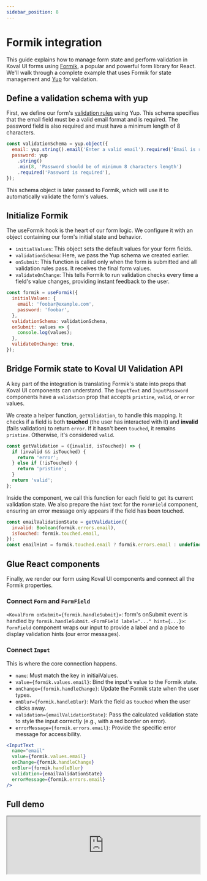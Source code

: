 ```yaml
---
sidebar_position: 8
---
```


# Formik integration

This guide explains how to manage form state and perform validation in Koval UI forms using [Formik](https://formik.org/), a popular and powerful form library for React. We'll walk through a complete example that uses Formik for state management and [Yup](https://github.com/jquense/yup) for validation.

## Define a validation schema with yup

First, we define our form's [validation rules](https://github.com/jquense/yup?tab=readme-ov-file#schema-basics) using Yup. This schema specifies that the email field must be a valid email format and is required. The password field is also required and must have a minimum length of 8 characters.

```js
const validationSchema = yup.object({
  email: yup.string().email('Enter a valid email').required('Email is required'),
  password: yup
    .string()
    .min(8, 'Password should be of minimum 8 characters length')
    .required('Password is required'),
});
```

This schema object is later passed to Formik, which will use it to automatically validate the form's values.

## Initialize Formik

The useFormik hook is the heart of our form logic. We configure it with an object containing our form's initial state and behavior.

- `initialValues`: This object sets the default values for your form fields.
- `validationSchema`: Here, we pass the Yup schema we created earlier.
- `onSubmit`: This function is called only when the form is submitted and all validation rules pass. It receives the final form values.
- `validateOnChange`: This tells Formik to run validation checks every time a field's value changes, providing instant feedback to the user.

```js
const formik = useFormik({
  initialValues: {
    email: 'foobar@example.com',
    password: 'foobar',
  },
  validationSchema: validationSchema,
  onSubmit: values => {
    console.log(values);
  },
  validateOnChange: true,
});
```

## Bridge Formik state to Koval UI Validation API

A key part of the integration is translating Formik's state into props that Koval UI components can understand. The `InputText` and `InputPassword` components have a `validation` prop that accepts `pristine`, `valid`, or `error` values.

We create a helper function, `getValidation`, to handle this mapping. It checks if a field is both **touched** (the user has interacted with it) and **invalid** (fails validation) to return `error`. If it hasn't been `touched`, it remains `pristine`. Otherwise, it's considered `valid`.

```js
const getValidation = ({invalid, isTouched}) => {
  if (invalid && isTouched) {
    return 'error';
  } else if (!isTouched) {
    return 'pristine';
  }
  return 'valid';
};
```

Inside the component, we call this function for each field to get its current validation state. We also prepare the `hint` text for the `FormField` component, ensuring an error message only appears if the field has been touched.

```js
const emailValidationState = getValidation({
  invalid: Boolean(formik.errors.email),
  isTouched: formik.touched.email,
});
const emailHint = formik.touched.email ? formik.errors.email : undefined;
```

## Glue React components

Finally, we render our form using Koval UI components and connect all the Formik properties.

### Connect `Form` and `FormField`

`<KovalForm onSubmit={formik.handleSubmit}>`: form's onSubmit event is handled by `formik.handleSubmit`. `<FormField label="..." hint={...}>`: `FormField` component wraps our input to provide a label and a place to display validation hints (our error messages).

### Connect `Input`

This is where the core connection happens.

- `name`: Must match the key in initialValues.
- `value={formik.values.email}`: Bind the input's value to the Formik state.
- `onChange={formik.handleChange}`: Update the Formik state when the user types.
- `onBlur={formik.handleBlur}`: Mark the field as `touched` when the user clicks away.
- `validation={emailValidationState}`: Pass the calculated validation state to style the input correctly (e.g., with a red border on error).
- `errorMessage={formik.errors.email}`: Provide the specific error message for accessibility.

```jsx
<InputText
  name="email"
  value={formik.values.email}
  onChange={formik.handleChange}
  onBlur={formik.handleBlur}
  validation={emailValidationState}
  errorMessage={formik.errors.email}
/>
```

## Full demo

<iframe
src="https://stackblitz.com/edit/vitejs-vite-qwyrdccs?embed=1&file=src%2FApp.tsx&theme=light"
width="100%"
height={666}
/>
